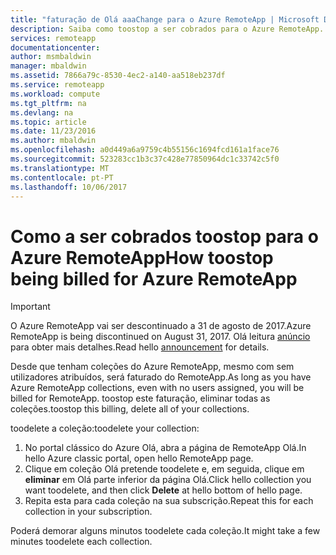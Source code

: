 ```yaml
---
title: "faturação de Olá aaaChange para o Azure RemoteApp | Microsoft Docs"
description: Saiba como toostop a ser cobrados para o Azure RemoteApp.
services: remoteapp
documentationcenter: 
author: msmbaldwin
manager: mbaldwin
ms.assetid: 7866a79c-8530-4ec2-a140-aa518eb237df
ms.service: remoteapp
ms.workload: compute
ms.tgt_pltfrm: na
ms.devlang: na
ms.topic: article
ms.date: 11/23/2016
ms.author: mbaldwin
ms.openlocfilehash: a0d449a6a9759c4b55156c1694fcd161a1face76
ms.sourcegitcommit: 523283cc1b3c37c428e77850964dc1c33742c5f0
ms.translationtype: MT
ms.contentlocale: pt-PT
ms.lasthandoff: 10/06/2017
---
```

# <a name="how-toostop-being-billed-for-azure-remoteapp"></a><span data-ttu-id="2a579-103">Como a ser cobrados toostop para o Azure RemoteApp</span><span class="sxs-lookup"><span data-stu-id="2a579-103">How toostop being billed for Azure RemoteApp</span></span>
> [!IMPORTANT]
> <span data-ttu-id="2a579-104">O Azure RemoteApp vai ser descontinuado a 31 de agosto de 2017.</span><span class="sxs-lookup"><span data-stu-id="2a579-104">Azure RemoteApp is being discontinued on August 31, 2017.</span></span> <span data-ttu-id="2a579-105">Olá leitura [anúncio](https://go.microsoft.com/fwlink/?linkid=821148) para obter mais detalhes.</span><span class="sxs-lookup"><span data-stu-id="2a579-105">Read hello [announcement](https://go.microsoft.com/fwlink/?linkid=821148) for details.</span></span>
> 
> 

<span data-ttu-id="2a579-106">Desde que tenham coleções do Azure RemoteApp, mesmo com sem utilizadores atribuídos, será faturado do RemoteApp.</span><span class="sxs-lookup"><span data-stu-id="2a579-106">As long as you have Azure RemoteApp collections, even with no users assigned, you will be billed for RemoteApp.</span></span> <span data-ttu-id="2a579-107">toostop este faturação, eliminar todas as coleções.</span><span class="sxs-lookup"><span data-stu-id="2a579-107">toostop this billing, delete all of your collections.</span></span> 

<span data-ttu-id="2a579-108">toodelete a coleção:</span><span class="sxs-lookup"><span data-stu-id="2a579-108">toodelete your collection:</span></span>

1. <span data-ttu-id="2a579-109">No portal clássico do Azure Olá, abra a página de RemoteApp Olá.</span><span class="sxs-lookup"><span data-stu-id="2a579-109">In hello Azure classic portal, open hello RemoteApp page.</span></span>
2. <span data-ttu-id="2a579-110">Clique em coleção Olá pretende toodelete e, em seguida, clique em **eliminar** em Olá parte inferior da página Olá.</span><span class="sxs-lookup"><span data-stu-id="2a579-110">Click hello collection you want toodelete, and then click **Delete** at hello bottom of hello page.</span></span>
3. <span data-ttu-id="2a579-111">Repita esta para cada coleção na sua subscrição.</span><span class="sxs-lookup"><span data-stu-id="2a579-111">Repeat this for each collection in your subscription.</span></span> 

<span data-ttu-id="2a579-112">Poderá demorar alguns minutos toodelete cada coleção.</span><span class="sxs-lookup"><span data-stu-id="2a579-112">It might take a few minutes toodelete each collection.</span></span>

